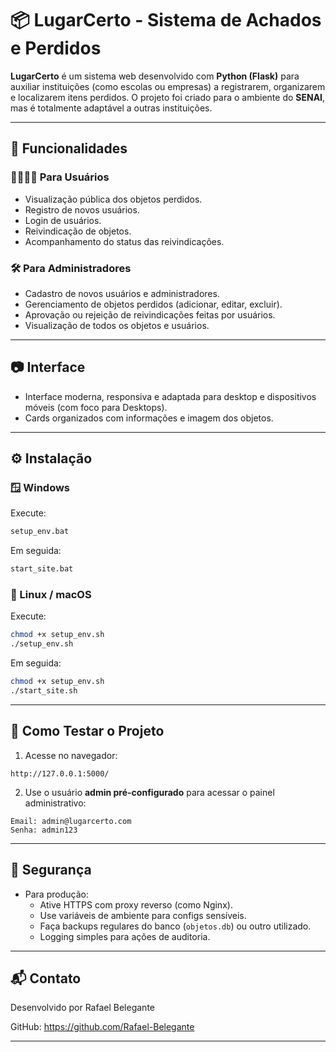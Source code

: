 # 📦 LugarCerto - Sistema de Achados e Perdidos

**LugarCerto** é um sistema web desenvolvido com **Python (Flask)** para auxiliar instituições (como escolas ou empresas) a registrarem, organizarem e localizarem itens perdidos. O projeto foi criado para o ambiente do **SENAI**, mas é totalmente adaptável a outras instituições.

---

## 🚀 Funcionalidades

### 👨‍👩‍👧‍👦 Para Usuários
- Visualização pública dos objetos perdidos.
- Registro de novos usuários.
- Login de usuários.
- Reivindicação de objetos.
- Acompanhamento do status das reivindicações.

### 🛠️ Para Administradores
- Cadastro de novos usuários e administradores.
- Gerenciamento de objetos perdidos (adicionar, editar, excluir).
- Aprovação ou rejeição de reivindicações feitas por usuários.
- Visualização de todos os objetos e usuários.

---

## 📷 Interface

- Interface moderna, responsiva e adaptada para desktop e dispositivos móveis (com foco para Desktops).
- Cards organizados com informações e imagem dos objetos.

---

## ⚙️ Instalação

### 🪟 Windows

Execute:

```bash
setup_env.bat
```

Em seguida:

```bash
start_site.bat
```

### 🐧 Linux / macOS

Execute:

```bash
chmod +x setup_env.sh
./setup_env.sh
```

Em seguida:

```bash
chmod +x setup_env.sh
./start_site.sh
```

---

## 🧪 Como Testar o Projeto

1) Acesse no navegador:

```
http://127.0.0.1:5000/
```

2) Use o usuário **admin pré-configurado** para acessar o painel administrativo:

```
Email: admin@lugarcerto.com
Senha: admin123
```

---

## 🔐 Segurança

- Para produção:
  - Ative HTTPS com proxy reverso (como Nginx).
  - Use variáveis de ambiente para configs sensíveis.
  - Faça backups regulares do banco (`objetos.db`) ou outro utilizado.
  - Logging simples para ações de auditoria.

---

## 📬 Contato

Desenvolvido por Rafael Belegante

GitHub: https://github.com/Rafael-Belegante

---